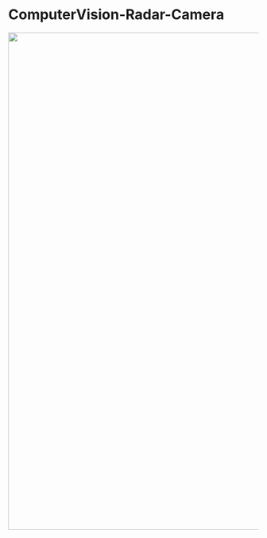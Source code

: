 # ComputerVision-Radar-Camera

<img src="/images/Architecture combining radar-camera.png?raw=true" width="1000">
